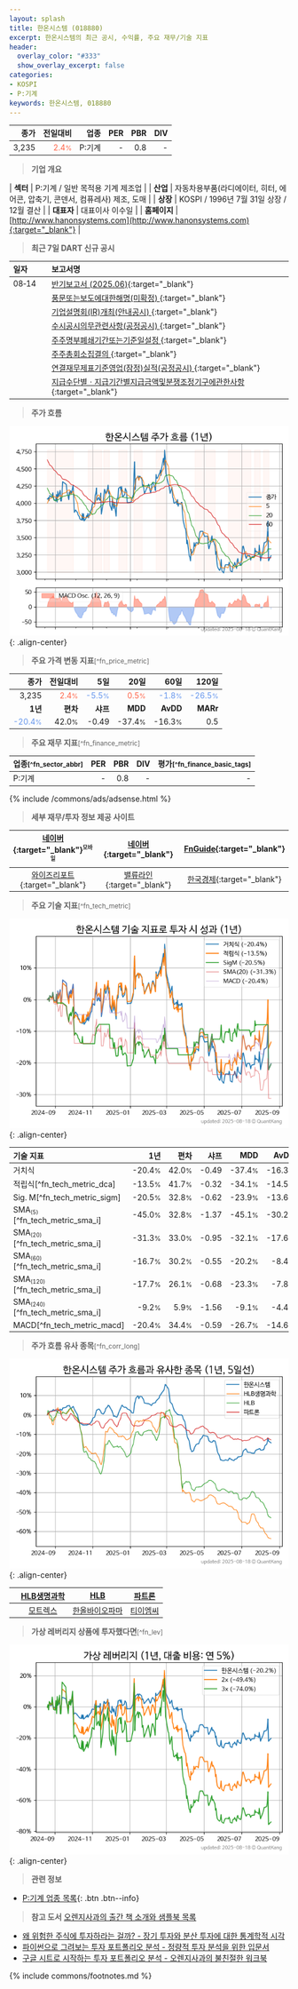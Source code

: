 ```yaml
---
layout: splash
title: 한온시스템 (018880)
excerpt: 한온시스템의 최근 공시, 수익률, 주요 재무/기술 지표
header:
  overlay_color: "#333"
  show_overlay_excerpt: false
categories:
- KOSPI
- P:기계
keywords: 한온시스템, 018880
---
```


| **종가** | **전일대비** | **업종** | **PER** | **PBR** | **DIV** |
| -------: | -----------: | -------: | ------: | ------: | ------: |
| 3,235 | <span style="color: tomato">2.4<small>%</small></span> | P:기계 | - | 0.8 | - |

<!-- more -->


> **기업 개요**<a id="company"></a>

| <span style="white-space:nowrap;">**섹터**</span> | P:기계 / 일반 목적용 기계 제조업 |
| <span style="white-space:nowrap;">**산업**</span> | 자동차용부품(라디에이터, 히터, 에어콘, 압축기, 콘덴서, 컴퓨레사) 제조, 도매 |
| <span style="white-space:nowrap;">**상장**</span> | KOSPI / 1996년 7월 31일 상장 / 12월 결산 |
| <span style="white-space:nowrap;">**대표자**</span> | 대표이사 이수일 |
| <span style="white-space:nowrap;">**홈페이지**</span> | [http://www.hanonsystems.com](http://www.hanonsystems.com){:target="_blank"} |


> **최근 7일 DART 신규 공시**<a id="dart"></a>

| **일자** |      | **보고서명** |
| :------- | :--- | :----------- |
| 08&#x2011;14 | | [반기보고서 (2025.06)](https://dart.fss.or.kr/dsaf001/main.do?rcpNo=20250814001924){:target="_blank"} |
|  | | [풍문또는보도에대한해명(미확정)              ](https://dart.fss.or.kr/dsaf001/main.do?rcpNo=20250814800507){:target="_blank"} |
|  | | [기업설명회(IR)개최(안내공시)              ](https://dart.fss.or.kr/dsaf001/main.do?rcpNo=20250814800506){:target="_blank"} |
|  | | [수시공시의무관련사항(공정공시)              ](https://dart.fss.or.kr/dsaf001/main.do?rcpNo=20250814800503){:target="_blank"} |
|  | | [주주명부폐쇄기간또는기준일설정              ](https://dart.fss.or.kr/dsaf001/main.do?rcpNo=20250814800496){:target="_blank"} |
|  | | [주주총회소집결의              ](https://dart.fss.or.kr/dsaf001/main.do?rcpNo=20250814800481){:target="_blank"} |
|  | | [연결재무제표기준영업(잠정)실적(공정공시)              ](https://dart.fss.or.kr/dsaf001/main.do?rcpNo=20250814800442){:target="_blank"} |
|  | | [지급수단별ㆍ지급기간별지급금액및분쟁조정기구에관한사항](https://dart.fss.or.kr/dsaf001/main.do?rcpNo=20250814000178){:target="_blank"} |


> **주가 흐름**<a id="price"></a>

![018880](/stock/images/018880.png){: .align-center}


> **주요 가격 변동 지표**<small>[^fn_price_metric]</small>

| **종가** | **전일대비** | **5일** | **20일** | **60일** | **120일** |
| -------: | -----------: | ------: | -------: | -------: | --------: |
| 3,235 | <span style="color: tomato">2.4<small>%</small></span> | <span style="color: cornflowerblue">-5.5<small>%</small></span> | <span style="color: tomato">0.5<small>%</small></span> | <span style="color: cornflowerblue">-1.8<small>%</small></span> | <span style="color: cornflowerblue">-26.5<small>%</small></span> |
| **1년** | **편차** | **샤프** | **MDD** | **AvDD** | **MARr** |
| <span style="color: cornflowerblue">-20.4<small>%</small></span> | 42.0<small>%</small> | -0.49 | -37.4<small>%</small> | -16.3<small>%</small> | 0.5 |


> **주요 재무 지표**<small>[^fn_finance_metric]</small>

| **업종**<small>[^fn_sector_abbr]</small> | **PER** | **PBR** | **DIV** | **평가**<small>[^fn_finance_basic_tags]</small> |
| :--------------------------------------- | ------: | ------: | ------: | ----------------------------------------------: |
| P:기계 | - | 0.8 | - | - |



{% include /commons/ads/adsense.html %}

> **세부 재무/투자 정보 제공 사이트**

| [네이버](https://m.stock.naver.com/domestic/stock/018880/finance/summary){:target="_blank"}<sup><small>모바일</small></sup> | [네이버](https://finance.naver.com/item/coinfo.naver?code=018880){:target="_blank"} | [FnGuide](https://comp.fnguide.com/SVO2/ASP/SVD_Invest.asp?gicode=A018880&MenuYn=Y){:target="_blank"} |
| :---: | :---: | :---: |
| [와이즈리포트](https://comp.wisereport.co.kr/company/c1040001.aspx?cmp_cd=018880){:target="_blank"} | [밸류라인](https://www.valueline.co.kr/finance/summary/018880){:target="_blank"} | [한국경제](https://markets.hankyung.com/stock/018880/financial-summary){:target="_blank"} |


> **주요 기술 지표**<small>[^fn_tech_metric]</small>


![018880](/stock/images/018880_tech.png){: .align-center}

| **기술 지표** | **1년** | **편차** | **샤프** | **MDD** | **AvDD** |
| :------------ | ------: | -----------: | -------: | ------: | -------: |
| 거치식 | -20.4<small>%</small> | 42.0<small>%</small> | -0.49 | -37.4<small>%</small> | -16.3<small>%</small> |
| 적립식[^fn_tech_metric_dca] | -13.5<small>%</small> | 41.7<small>%</small> | -0.32 | -34.1<small>%</small> | -14.5<small>%</small> |
| Sig. M[^fn_tech_metric_sigm] | -20.5<small>%</small> | 32.8<small>%</small> | -0.62 | -23.9<small>%</small> | -13.6<small>%</small> |
| SMA<small><sub>(5)</sub></small>[^fn_tech_metric_sma_i] | -45.0<small>%</small> | 32.8<small>%</small> | -1.37 | -45.1<small>%</small> | -30.2<small>%</small> |
| SMA<small><sub>(20)</sub></small>[^fn_tech_metric_sma_i] | -31.3<small>%</small> | 33.0<small>%</small> | -0.95 | -32.1<small>%</small> | -17.6<small>%</small> |
| SMA<small><sub>(60)</sub></small>[^fn_tech_metric_sma_i] | -16.7<small>%</small> | 30.2<small>%</small> | -0.55 | -20.2<small>%</small> | -8.4<small>%</small> |
| SMA<small><sub>(120)</sub></small>[^fn_tech_metric_sma_i] | -17.7<small>%</small> | 26.1<small>%</small> | -0.68 | -23.3<small>%</small> | -7.8<small>%</small> |
| SMA<small><sub>(240)</sub></small>[^fn_tech_metric_sma_i] | -9.2<small>%</small> | 5.9<small>%</small> | -1.56 | -9.1<small>%</small> | -4.4<small>%</small> |
| MACD[^fn_tech_metric_macd] | -20.4<small>%</small> | 34.4<small>%</small> | -0.59 | -26.7<small>%</small> | -14.6<small>%</small> |


> **주가 흐름 유사 종목**<a id="corr"></a><small>[^fn_corr_long]</small>

![018880](/stock/images/018880_corr.png){: .align-center}

|       | [HLB생명과학](/067630/) | [HLB](/028300/) | [파트론](/091700/) |
| :---: | :------------------------------------: | :------------------------------------: | :------------------------------------: |
|       | [모트렉스](/118990/) | [한올바이오파마](/009420/) | [티이엠씨](/425040/) |


> **가상 레버리지 상품에 투자했다면**<a id="2x"></a><small>[^fn_lev]</small>

![018880](/stock/images/018880_2x.png){: .align-center}


> **관련 정보**

- [P:기계 업종 목록](/stats/sector/kospi_업종_기계_종목/){: .btn .btn--info}

> **참고 도서** [오렌지사과의 출간 책 소개와 샘플북 목록](https://kongdori.tistory.com/691)

- [왜 위험한 주식에 투자하라는 걸까? - 장기 투자와 분산 투자에 대한 통계학적 시각](https://kongdori.tistory.com/421)
- [파이썬으로 그려보는 투자 포트폴리오 분석  - 정량적 투자 분석을 위한 입문서](https://kongdori.tistory.com/643)
- [구글 시트로 시작하는 투자 포트폴리오 분석 - 오렌지사과의 불친절한 워크북](https://kongdori.tistory.com/449)


{% include commons/footnotes.md %}